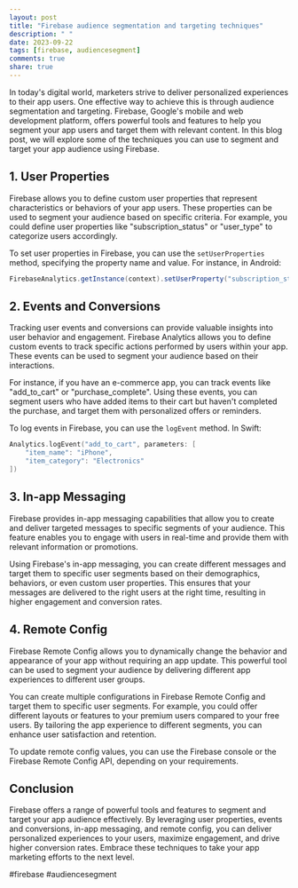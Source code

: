 ```yaml
---
layout: post
title: "Firebase audience segmentation and targeting techniques"
description: " "
date: 2023-09-22
tags: [firebase, audiencesegment]
comments: true
share: true
---
```


In today's digital world, marketers strive to deliver personalized experiences to their app users. One effective way to achieve this is through audience segmentation and targeting. Firebase, Google's mobile and web development platform, offers powerful tools and features to help you segment your app users and target them with relevant content. In this blog post, we will explore some of the techniques you can use to segment and target your app audience using Firebase.

## 1. User Properties

Firebase allows you to define custom user properties that represent characteristics or behaviors of your app users. These properties can be used to segment your audience based on specific criteria. For example, you could define user properties like "subscription_status" or "user_type" to categorize users accordingly.

To set user properties in Firebase, you can use the `setUserProperties` method, specifying the property name and value. For instance, in Android:
```java
FirebaseAnalytics.getInstance(context).setUserProperty("subscription_status", "paid");
```

## 2. Events and Conversions

Tracking user events and conversions can provide valuable insights into user behavior and engagement. Firebase Analytics allows you to define custom events to track specific actions performed by users within your app. These events can be used to segment your audience based on their interactions.

For instance, if you have an e-commerce app, you can track events like "add_to_cart" or "purchase_complete". Using these events, you can segment users who have added items to their cart but haven't completed the purchase, and target them with personalized offers or reminders.

To log events in Firebase, you can use the `logEvent` method. In Swift:
```swift
Analytics.logEvent("add_to_cart", parameters: [
    "item_name": "iPhone",
    "item_category": "Electronics"
])
```

## 3. In-app Messaging

Firebase provides in-app messaging capabilities that allow you to create and deliver targeted messages to specific segments of your audience. This feature enables you to engage with users in real-time and provide them with relevant information or promotions.

Using Firebase's in-app messaging, you can create different messages and target them to specific user segments based on their demographics, behaviors, or even custom user properties. This ensures that your messages are delivered to the right users at the right time, resulting in higher engagement and conversion rates.

## 4. Remote Config

Firebase Remote Config allows you to dynamically change the behavior and appearance of your app without requiring an app update. This powerful tool can be used to segment your audience by delivering different app experiences to different user groups.

You can create multiple configurations in Firebase Remote Config and target them to specific user segments. For example, you could offer different layouts or features to your premium users compared to your free users. By tailoring the app experience to different segments, you can enhance user satisfaction and retention.

To update remote config values, you can use the Firebase console or the Firebase Remote Config API, depending on your requirements.

## Conclusion

Firebase offers a range of powerful tools and features to segment and target your app audience effectively. By leveraging user properties, events and conversions, in-app messaging, and remote config, you can deliver personalized experiences to your users, maximize engagement, and drive higher conversion rates. Embrace these techniques to take your app marketing efforts to the next level.

#firebase #audiencesegment
